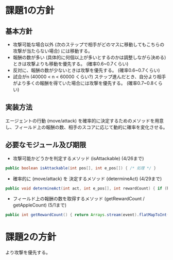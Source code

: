 # 課題1の方針
## 基本方針
- 攻撃可能な場合以外 (次のステップで相手がどのマスに移動してもこちらの攻撃が当たらない場合) には移動する。
- 報酬の数が多い (具体的に何個以上が多いとするのかは調整しながら決める) ときは攻撃よりも移動を優先する。 (確率0.6~0.7くらい)
- 反対に、報酬の数が少ないときは攻撃を優先する。 (確率0.6~0.7くらい)
- 試合がn (40000 < n < 60000 くらい?) ステップ進んだとき、自分より相手がより多くの報酬を得ていた場合には攻撃を優先する。 (確率0.7~0.8くらい)

## 実装方法
エージェントの行動 (move/attack) を確率的に決定するためのメソッドを用意し、フィールド上の報酬の数、相手のスコアに応じて動的に確率を変化させる。

## 必要なモジュール及び期限
- 攻撃可能かどうかを判定するメソッド (isAttackable) (4/26まで)
```java
public boolean isAttackable(int pos[], int e_pos[]) { /* 処理 */ }
```
- 確率的に (move/attack) を 決定するメソッド (determineAct) (4/29まで)
```java
public void determineAct(int act, int e_pos[], int rewardCount) { if (hoge) { attack(act, epos) } else { move(act) }}
```
- フィールド上の報酬の数を取得するメソッド (getRewardCount / getAppleCount) (5/1まで)
```java
public int getRewardCount() { return Arrays.stream(event).flatMapToInt(x -> Arrays.stream(x)).sum() }
```
# 課題2の方針
より攻撃を優先する。
